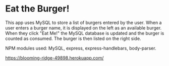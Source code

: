 # Eat the Burger!

This app uses MySQL to store a list of burgers entered by the user. When a user enters a burger name, it is displayed on the left as an available burger. When they click "Eat Me!" the MySQL database is updated and the burger is counted as consumed. The burger is then listed on the right side.

NPM modules used: MySQL, express, express-handlebars, body-parser.

 https://blooming-ridge-49898.herokuapp.com/
